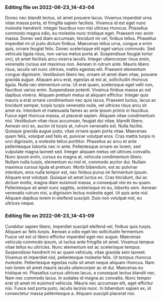 

### Editing file on 2022-06-23_14-43-04

Donec nec blandit lectus, sit amet posuere lacus. Vivamus imperdiet urna vitae massa porta, et fringilla sapien facilisis. Vivamus id est eget nunc molestie hendrerit. Integer faucibus non nisl ultrices rhoncus. Phasellus commodo magna odio, eu molestie nunc tristique eget. Praesent nec enim massa. Donec sed diam accumsan, tincidunt mi vel, finibus tellus. Phasellus imperdiet mi ut justo dictum finibus. Maecenas tellus urna, congue a enim quis, ornare feugiat felis. Donec scelerisque elit eget varius commodo. Sed vehicula ligula risus, non varius metus porta at. Suspendisse feugiat tortor orci, sit amet facilisis arcu viverra iaculis.
Integer ullamcorper risus enim, venenatis cursus est maximus non. Aenean in rutrum ante. Mauris libero risus, iaculis vel nunc ultrices, mattis egestas elit. Praesent elementum congue dignissim. Vestibulum libero leo, ornare sit amet diam vitae, posuere gravida augue. Aliquam arcu erat, egestas at est at, sollicitudin rhoncus ligula. Nulla nec elementum urna.
Ut erat quam, scelerisque eget velit non, faucibus varius enim. Suspendisse potenti. Vivamus finibus massa ac est dapibus viverra. Aliquam pretium metus at aliquam efficitur. Integer quis mauris a erat ornare condimentum nec quis lacus. Praesent luctus, lacus ac tincidunt semper, turpis turpis venenatis nulla, vel ultrices risus arcu sit amet ex. Interdum et malesuada fames ac ante ipsum primis in faucibus. Fusce eget rhoncus massa, ut placerat sapien. Aliquam vitae condimentum nisi. Vestibulum vitae risus accumsan, feugiat dui vitae, blandit libero. Aenean orci ex, auctor id turpis at, rutrum venenatis est. Nulla facilisi. Quisque gravida augue justo, vitae ornare quam porta vitae. Maecenas quam felis, volutpat sed felis et, pulvinar volutpat eros. Cras mattis turpis in orci dignissim, a molestie tellus porttitor. Phasellus ac arcu et ante pellentesque lobortis nec in ante.
Pellentesque ornare ex lorem, sed vulputate magna laoreet sed. Integer aliquam metus vel ultrices convallis. Nunc ipsum enim, cursus eu magna at, vehicula condimentum libero. Nullam nulla turpis, elementum eu nisl et, commodo auctor dui. Nullam maximus cursus ligula et pretium. Morbi bibendum, est ac pulvinar interdum, eros nulla tempor est, nec finibus purus mi fermentum ipsum. Aliquam erat volutpat. Quisque sit amet luctus ex. Cras tincidunt, dui ac dictum mollis, magna diam euismod massa, a consequat nisi ex eu quam. Pellentesque sit amet nunc sagittis, scelerisque mi eu, lobortis sem. Aenean venenatis rutrum nisi, a dignissim lectus molestie eget. Ut quis ante nisl. Aliquam dapibus lorem in eleifend suscipit. Duis non volutpat nisl, eu ultrices neque.




### Editing file on 2022-06-23_14-43-09

Curabitur sapien libero, imperdiet suscipit eleifend vel, finibus quis turpis. Aliquam ac felis turpis. Aenean a odio eget leo sollicitudin fermentum. Fusce vel est ut libero efficitur imperdiet eget nec augue. Maecenas vehicula commodo ipsum, ut luctus ante fringilla sit amet. Vivamus tempus vitae tellus eu ultricies. Nunc elementum est ac scelerisque tempus. Suspendisse hendrerit mi ac quam vehicula, vitae gravida sem laoreet. Vivamus et imperdiet nisl, pellentesque molestie felis.
Ut tempus rhoncus molestie. Pellentesque egestas nulla sit amet neque aliquam rhoncus. Nam non lorem sit amet mauris iaculis ullamcorper ac et dui. Maecenas eu tristique mi. Phasellus cursus ultrices lacus, a consequat lectus blandit nec. Nam nec commodo lacus. In sodales id magna ac convallis. Nunc tempor erat sit amet mi euismod vehicula. Mauris nec accumsan elit, eget efficitur nisi. Fusce sed porta justo, iaculis lacinia nunc. In bibendum sapien ex, id consectetur massa pellentesque a. Aliquam suscipit placerat nisi.


